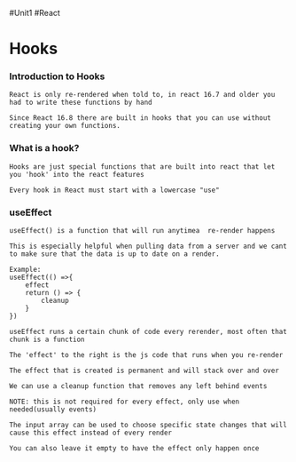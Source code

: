 #Unit1 
#React 

# Hooks

### Introduction to Hooks
~~~~~~~~~~~~~~~~~~~~~~~~~~~~~~~~~~~~~~~~~~~~~~~~~~~~~~~~~~~~~~~~~~~~~~~~~~
React is only re-rendered when told to, in react 16.7 and older you had to write these functions by hand

Since React 16.8 there are built in hooks that you can use without creating your own functions.
~~~~~~~~~~~~~~~~~~~~~~~~~~~~~~~~~~~~~~~~~~~~~~~~~~~~~~~~~~~~~~~~~~~~~~~~~~

### What is a hook?
~~~~~~~~~~~~~~~~~~~~~~~~~~~~~~~~~~~~~~~~~~~~~~~~~~~~~~~~~~~~~~~~~~~~~~~~~~
Hooks are just special functions that are built into react that let you 'hook' into the react features

Every hook in React must start with a lowercase "use"
~~~~~~~~~~~~~~~~~~~~~~~~~~~~~~~~~~~~~~~~~~~~~~~~~~~~~~~~~~~~~~~~~~~~~~~~~~

### useEffect
~~~~~~~~~~~~~~~~~~~~~~~~~~~~~~~~~~~~~~~~~~~~~~~~~~~~~~~~~~~~~~~~~~~~~~~~~~
useEffect() is a function that will run anytimea  re-render happens

This is especially helpful when pulling data from a server and we cant to make sure that the data is up to date on a render.

Example:
useEffect(() =>{
	effect
	return () => {
		cleanup
	}
})

useEffect runs a certain chunk of code every rerender, most often that chunk is a function

The 'effect' to the right is the js code that runs when you re-render

The effect that is created is permanent and will stack over and over

We can use a cleanup function that removes any left behind events

NOTE: this is not required for every effect, only use when needed(usually events)

The input array can be used to choose specific state changes that will cause this effect instead of every render

You can also leave it empty to have the effect only happen once
~~~~~~~~~~~~~~~~~~~~~~~~~~~~~~~~~~~~~~~~~~~~~~~~~~~~~~~~~~~~~~~~~~~~~~~~~~

